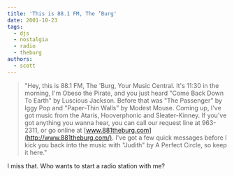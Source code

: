 ```yaml
---
title: 'This is 88.1 FM, The ’Burg'
date: 2001-10-23
tags:
  - djs
  - nostalgia
  - radio
  - theburg
authors:
  - scott
---
```


> "Hey, this is 88.1 FM, The 'Burg, Your Music Central. It's 11:30 in the morning, I'm Obeso the Pirate, and you just heard "Come Back Down To Earth" by Luscious Jackson. Before that was "The Passenger" by Iggy Pop and "Paper-Thin Walls" by Modest Mouse. Coming up, I've got music from the Ataris, Hooverphonic and Sleater-Kinney. If you've got anything you wanna hear, you can call our request line at 963-2311, or go online at [www.881theburg.com](http://www.881theburg.com/). I've got a few quick messages before I kick you back into the music with "Judith" by A Perfect Circle, so keep it here."

I miss that. Who wants to start a radio station with me?
